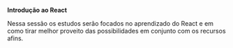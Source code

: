 __Introdução ao React__

Nessa sessão os estudos serão focados no aprendizado do React e em como tirar melhor proveito das possibilidades em conjunto com os recursos afins.